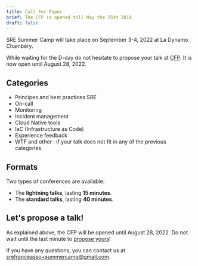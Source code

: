 ```yaml
---
title: Call For Paper
brief: The CFP is opened till May the 25th 2019
draft: false
---
```

SRE Summer Camp will take place on September 3-4, 2022 at La Dynamo Chambéry.

While waiting for the D-day do not hesitate to propose your talk at [CFP](https://github.com/sre-france/meetups/issues/new?assignees=&labels=sre-summercamp&template=new-proposal-sre-summercamp.yml). It is now open until August 28, 2022.


## Categories

* Principes and best practices SRE
* On-call
* Monitoring
* Incident management
* Cloud Native tools
* IaC (Infrastructure as Code)
* Experience feedback
* WTF and other : if your talk does not fit in any of the previous categories.


## Formats

Two types of conferences are available:

- The **lightning talks**, lasting **15 minutes**.
- The **standard talks**, lasting **40 minutes**.


## Let's propose a talk!

As explained above, the CFP will be opened until August 28, 2022. Do not wait until the last minute to [propose yours](https://github.com/sre-france/meetups/issues/new?assignees=&labels=sre-summercamp&template=new-proposal-sre-summercamp.yml)!

If you have any questions, you can contact us at srefranceasso+summercamp@gmail.com.
